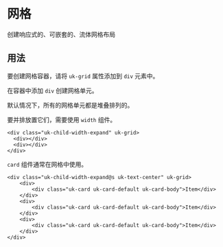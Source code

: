 # 网格

创建响应式的、可嵌套的、流体网格布局

## 用法

要创建网格容器，请将 <code>uk-grid</code> 属性添加到 <code>div</code> 元素中。

在容器中添加 <code>div</code> 创建网格单元。

默认情况下，所有的网格单元都是堆叠排列的。

要并排放置它们，需要使用 <code>width</code> 组件。

```
<div class="uk-child-width-expand" uk-grid>
  <div></div>
  <div></div>
</div>
```

<code>card</code> 组件通常在网格中使用。

```
<div class="uk-child-width-expand@s uk-text-center" uk-grid>
    <div>
        <div class="uk-card uk-card-default uk-card-body">Item</div>
    </div>
    <div>
        <div class="uk-card uk-card-default uk-card-body">Item</div>
    </div>
    <div>
        <div class="uk-card uk-card-default uk-card-body">Item</div>
    </div>
</div>
```
